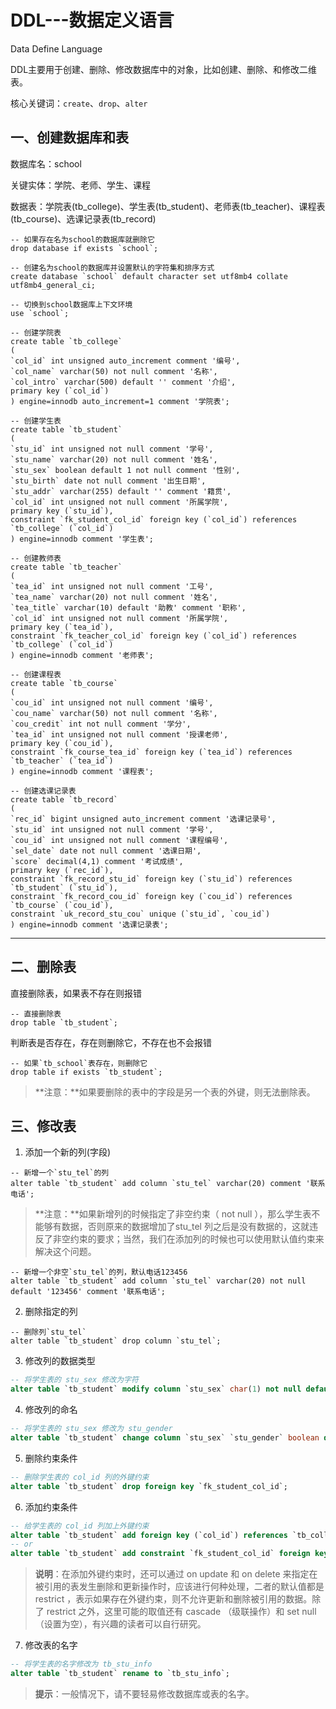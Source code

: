 # DDL---数据定义语言

Data Define Language

DDL主要用于创建、删除、修改数据库中的对象，比如创建、删除、和修改二维表。

核心关键词：`create`、`drop`、`alter`

## 一、创建数据库和表

数据库名：school

关键实体：学院、老师、学生、课程

数据表：学院表(tb_college)、学生表(tb_student)、老师表(tb_teacher)、课程表(tb_course)、选课记录表(tb_record)

```mysql
-- 如果存在名为school的数据库就删除它
drop database if exists `school`;

-- 创建名为school的数据库并设置默认的字符集和排序⽅式
create database `school` default character set utf8mb4 collate utf8mb4_general_ci;

-- 切换到school数据库上下⽂环境
use `school`;

-- 创建学院表
create table `tb_college`
(
`col_id` int unsigned auto_increment comment '编号',
`col_name` varchar(50) not null comment '名称',
`col_intro` varchar(500) default '' comment '介绍',
primary key (`col_id`)
) engine=innodb auto_increment=1 comment '学院表';

-- 创建学⽣表
create table `tb_student`
(
`stu_id` int unsigned not null comment '学号',
`stu_name` varchar(20) not null comment '姓名',
`stu_sex` boolean default 1 not null comment '性别',
`stu_birth` date not null comment '出⽣⽇期',
`stu_addr` varchar(255) default '' comment '籍贯',
`col_id` int unsigned not null comment '所属学院',
primary key (`stu_id`),
constraint `fk_student_col_id` foreign key (`col_id`) references `tb_college` (`col_id`)
) engine=innodb comment '学⽣表';

-- 创建教师表
create table `tb_teacher`
(
`tea_id` int unsigned not null comment '⼯号',
`tea_name` varchar(20) not null comment '姓名',
`tea_title` varchar(10) default '助教' comment '职称',
`col_id` int unsigned not null comment '所属学院',
primary key (`tea_id`),
constraint `fk_teacher_col_id` foreign key (`col_id`) references `tb_college` (`col_id`)
) engine=innodb comment '⽼师表';

-- 创建课程表
create table `tb_course`
(
`cou_id` int unsigned not null comment '编号',
`cou_name` varchar(50) not null comment '名称',
`cou_credit` int not null comment '学分',
`tea_id` int unsigned not null comment '授课⽼师',
primary key (`cou_id`),
constraint `fk_course_tea_id` foreign key (`tea_id`) references `tb_teacher` (`tea_id`) 
) engine=innodb comment '课程表';

-- 创建选课记录表
create table `tb_record`
(
`rec_id` bigint unsigned auto_increment comment '选课记录号',
`stu_id` int unsigned not null comment '学号',
`cou_id` int unsigned not null comment '课程编号',
`sel_date` date not null comment '选课⽇期',
`score` decimal(4,1) comment '考试成绩',
primary key (`rec_id`),
constraint `fk_record_stu_id` foreign key (`stu_id`) references `tb_student` (`stu_id`),
constraint `fk_record_cou_id` foreign key (`cou_id`) references `tb_course` (`cou_id`),
constraint `uk_record_stu_cou` unique (`stu_id`, `cou_id`) 
) engine=innodb comment '选课记录表';
```

---

## 二、删除表

直接删除表，如果表不存在则报错

```mysql
-- 直接删除表
drop table `tb_student`;
```

判断表是否存在，存在则删除它，不存在也不会报错
```mysql
-- 如果`tb_school`表存在，则删除它
drop table if exists `tb_student`;
```

> **注意：**如果要删除的表中的字段是另一个表的外键，则无法删除表。

## 三、修改表

1. 添加一个新的列(字段)

```mysql
-- 新增一个`stu_tel`的列
alter table `tb_student` add column `stu_tel` varchar(20) comment '联系电话';
```

> **注意：**如果新增列的时候指定了⾮空约束（ not null ），那么学⽣表不能够有数据，否则原来的数据增加了stu_tel 列之后是没有数据的，这就违反了⾮空约束的要求；当然，我们在添加列的时候也可以使⽤默认值约束来解决这个问题。

```mysql
-- 新增一个非空`stu_tel`的列，默认电话123456
alter table `tb_student` add column `stu_tel` varchar(20) not null default '123456' comment '联系电话';
```

2. 删除指定的列

```mysql
-- 删除列`stu_tel`
alter table `tb_student` drop column `stu_tel`;
```

3. 修改列的数据类型

```sql
-- 将学⽣表的 stu_sex 修改为字符
alter table `tb_student` modify column `stu_sex` char(1) not null default 'M' comment '性 别';
```

4. 修改列的命名

```sql
-- 将学⽣表的 stu_sex 修改为 stu_gender
alter table `tb_student` change column `stu_sex` `stu_gender` boolean default 1 comment '性 别';
```

5. 删除约束条件

```sql
-- 删除学⽣表的 col_id 列的外键约束
alter table `tb_student` drop foreign key `fk_student_col_id`;
```

6. 添加约束条件

```sql
-- 给学⽣表的 col_id 列加上外键约束
alter table `tb_student` add foreign key (`col_id`) references `tb_college` (`col_id`);
-- or
alter table `tb_student` add constraint `fk_student_col_id` foreign key (`col_id`) references `tb_college` (`col_id`);
```

> **说明**：在添加外键约束时，还可以通过 on update 和 on delete 来指定在被引⽤的表发⽣删除和更新操作时，应该进⾏何种处理，⼆者的默认值都是 restrict ，表示如果存在外键约束，则不允许更新和删除被引⽤的数据。除了 restrict 之外，这⾥可能的取值还有 cascade （级联操作）和 set null （设置为空），有兴趣的读者可以⾃⾏研究。

7. 修改表的名字

```sql
-- 将学⽣表的名字修改为 tb_stu_info
alter table `tb_student` rename to `tb_stu_info`;
```

> **提示**：⼀般情况下，请不要轻易修改数据库或表的名字。
